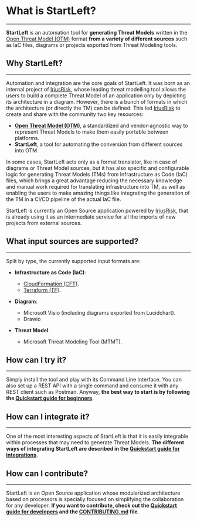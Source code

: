 # What is StartLeft?

---

**StartLeft** is an automation tool for **generating Threat Models** written in the [Open Threat Model (OTM)](Open-Threat-Model-(OTM).md) 
format **from a variety of different sources** such as IaC files, diagrams or projects exported from 
Threat Modeling tools.

## Why StartLeft?

---

Automation and integration are the core goals of StartLeft. It was born as an internal project of 
<a href="https://www.iriusrisk.com/" target="_blank">IriusRisk</a>, whose leading threat 
modelling tool allows the users to build a complete Threat Model of an application only by depicting its architecture in a diagram.
However, there is a bunch of formats in which the architecture (or directly the TM) can be defined. This led
<a href="https://www.iriusrisk.com/" target="_blank">IriusRisk</a> to create and share with the community two key 
resources:

* **[Open Threat Model (OTM)](Open-Threat-Model-(OTM).md)**, a standardized and vendor-agnostic way to represent Threat Models 
    to make them easily portable between platforms.
* **StartLeft**, a tool for automating the conversion from different sources into OTM.

In some cases, StartLeft acts only as a format translator, like in case of diagrams or Threat Model sources, but it has also
specific and configurable logic for generating Threat Models (TMs) from Infrastructure as Code (IaC) files, which 
brings a great advantage reducing the necessary knowledge and manual work required for translating infrastructure 
into TM, as well as enabling the users to make amazing things like integrating the generation of the TM in a CI/CD 
pipeline of the actual IaC file.

StartLeft is currently an Open Source application powered by
<a href="https://www.iriusrisk.com/" target="_blank">IriusRisk</a>, that is already using it as an intermediate 
service for all the imports of new projects from external sources.


## What input sources are supported?

---

Split by type, the currently supported input formats are:

* **Infrastructure as Code (IaC)**:
    * <a href="https://aws.amazon.com/cloudformation/resources/templates/" target="_blank">CloudFormation (CFT)</a>.
    * <a href="https://www.terraform.io/" target="_blank">Terraform (TF)</a>.

* **Diagram**:
    * Microsoft Visio (including diagrams exported from Lucidchart).
    * Drawio

* **Threat Model**:
    * Microsoft Threat Modeling Tool (MTMT).


## How can I try it?

---

Simply install the tool and play with its Command Line Interface. You can also set up a REST API with a single command
and consume it with any REST client such as Postman. Anyway, **the best way to start is by following the 
[Quickstart guide for beginners](Quickstart-Guide-for-Beginners.md)**.

## How can I integrate it?

---

One of the most interesting aspects of StartLeft is that it is easily integrable within processes that may need to generate
Threat Models. **The different ways of integrating StartLeft are described in the 
[Quickstart guide for integrations](integration/Quickstart-Guide-for-Integrations.md)**.

## How can I contribute?

---

StartLeft is an Open Source application whose modularized architecture based on processors is specially focused
on simplifying the collaboration for any developer. **If you want to contribute, check out the 
[Quickstart guide for developers](development/Quickstart-Guide-for-Developers.md) and the 
<a href="https://github.com/iriusrisk/startleft/blob/main/CONTRIBUTING.md" target="_blank">CONTRIBUTING.md</a> file**.


